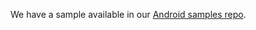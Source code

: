 We have a sample available in our [Android samples repo](https://github.com/okta/samples-android/tree/master/browser-sign-in).